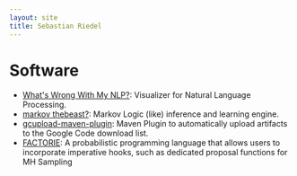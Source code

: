 ```yaml
---
layout: site
title: Sebastian Riedel
---
```



Software
========
* [What's Wrong With My NLP?](http://code.google.com/p/whatswrong/): Visualizer for Natural Language Processing.
* [markov thebeast?](http://code.google.com/p/thebeast/): Markov Logic (like) inference and learning engine.
* [gcupload-maven-plugin](http://code.google.com/p/gcupload-maven-plugin/): Maven Plugin to automatically upload artifacts to the Google Code download list.
* [FACTORIE](http://factorie.googlecode.com/): A probabilistic programming language that allows users to incorporate imperative hooks, such as dedicated proposal functions for MH Sampling
  